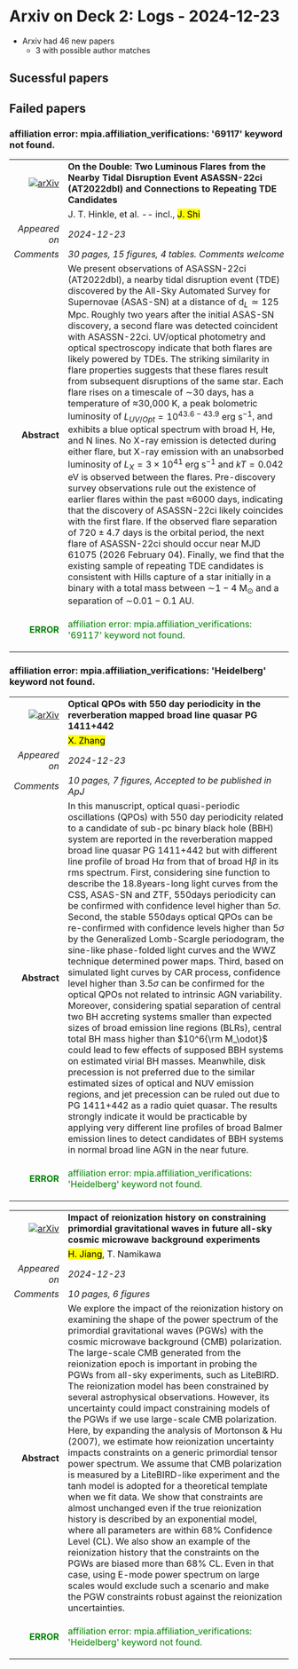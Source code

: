 # Arxiv on Deck 2: Logs - 2024-12-23

* Arxiv had 46 new papers
    * 3 with possible author matches

## Sucessful papers

## Failed papers

### affiliation error: mpia.affiliation_verifications: '69117' keyword not found. 


|||
|---:|:---|
| [![arXiv](https://img.shields.io/badge/arXiv-2412.15326-b31b1b.svg)](https://arxiv.org/abs/2412.15326) | **On the Double: Two Luminous Flares from the Nearby Tidal Disruption Event ASASSN-22ci (AT2022dbl) and Connections to Repeating TDE Candidates**  |
|| J. T. Hinkle, et al. -- incl., <mark>J. Shi</mark> |
|*Appeared on*| *2024-12-23*|
|*Comments*| *30 pages, 15 figures, 4 tables. Comments welcome*|
|**Abstract**|            We present observations of ASASSN-22ci (AT2022dbl), a nearby tidal disruption event (TDE) discovered by the All-Sky Automated Survey for Supernovae (ASAS-SN) at a distance of d$_L \simeq 125$ Mpc. Roughly two years after the initial ASAS-SN discovery, a second flare was detected coincident with ASASSN-22ci. UV/optical photometry and optical spectroscopy indicate that both flares are likely powered by TDEs. The striking similarity in flare properties suggests that these flares result from subsequent disruptions of the same star. Each flare rises on a timescale of $\sim$30 days, has a temperature of $\approx$30,000 K, a peak bolometric luminosity of $L_{UV/Opt} = 10^{43.6 - 43.9} \textrm{ erg} \textrm{ s}^{-1}$, and exhibits a blue optical spectrum with broad H, He, and N lines. No X-ray emission is detected during either flare, but X-ray emission with an unabsorbed luminosity of $L_{X} = 3\times10^{41} \textrm{ erg} \textrm{ s}^{-1}$ and $kT = 0.042$ eV is observed between the flares. Pre-discovery survey observations rule out the existence of earlier flares within the past $\approx$6000 days, indicating that the discovery of ASASSN-22ci likely coincides with the first flare. If the observed flare separation of $720 \pm 4.7$ days is the orbital period, the next flare of ASASSN-22ci should occur near MJD 61075 (2026 February 04). Finally, we find that the existing sample of repeating TDE candidates is consistent with Hills capture of a star initially in a binary with a total mass between $\sim$$1 - 4$ M$_{\odot}$ and a separation of $\sim$$0.01 - 0.1$ AU.         |
|<p style="color:green"> **ERROR** </p>| <p style="color:green">affiliation error: mpia.affiliation_verifications: '69117' keyword not found.</p> |

### affiliation error: mpia.affiliation_verifications: 'Heidelberg' keyword not found. 


|||
|---:|:---|
| [![arXiv](https://img.shields.io/badge/arXiv-2412.15506-b31b1b.svg)](https://arxiv.org/abs/2412.15506) | **Optical QPOs with 550 day periodicity in the reverberation mapped broad line quasar PG 1411+442**  |
|| <mark>X. Zhang</mark> |
|*Appeared on*| *2024-12-23*|
|*Comments*| *10 pages, 7 figures, Accepted to be published in ApJ*|
|**Abstract**|            In this manuscript, optical quasi-periodic oscillations (QPOs) with 550 day periodicity related to a candidate of sub-pc binary black hole (BBH) system are reported in the reverberation mapped broad line quasar PG 1411+442 but with different line profile of broad H$\alpha$ from that of broad H$\beta$ in its rms spectrum. First, considering sine function to describe the 18.8years-long light curves from the CSS, ASAS-SN and ZTF, 550days periodicity can be confirmed with confidence level higher than 5$\sigma$. Second, the stable 550days optical QPOs can be re-confirmed with confidence levels higher than 5$\sigma$ by the Generalized Lomb-Scargle periodogram, the sine-like phase-folded light curves and the WWZ technique determined power maps. Third, based on simulated light curves by CAR process, confidence level higher than $3.5\sigma$ can be confirmed for the optical QPOs not related to intrinsic AGN variability. Moreover, considering spatial separation of central two BH accreting systems smaller than expected sizes of broad emission line regions (BLRs), central total BH mass higher than $10^6{\rm M_\odot}$ could lead to few effects of supposed BBH systems on estimated virial BH masses. Meanwhile, disk precession is not preferred due to the similar estimated sizes of optical and NUV emission regions, and jet precession can be ruled out due to PG 1411+442 as a radio quiet quasar. The results strongly indicate it would be practicable by applying very different line profiles of broad Balmer emission lines to detect candidates of BBH systems in normal broad line AGN in the near future.         |
|<p style="color:green"> **ERROR** </p>| <p style="color:green">affiliation error: mpia.affiliation_verifications: 'Heidelberg' keyword not found.</p> |


|||
|---:|:---|
| [![arXiv](https://img.shields.io/badge/arXiv-2412.15849-b31b1b.svg)](https://arxiv.org/abs/2412.15849) | **Impact of reionization history on constraining primordial gravitational waves in future all-sky cosmic microwave background experiments**  |
|| <mark>H. Jiang</mark>, T. Namikawa |
|*Appeared on*| *2024-12-23*|
|*Comments*| *10 pages, 6 figures*|
|**Abstract**|            We explore the impact of the reionization history on examining the shape of the power spectrum of the primordial gravitational waves (PGWs) with the cosmic microwave background (CMB) polarization. The large-scale CMB generated from the reionization epoch is important in probing the PGWs from all-sky experiments, such as LiteBIRD. The reionization model has been constrained by several astrophysical observations. However, its uncertainty could impact constraining models of the PGWs if we use large-scale CMB polarization. Here, by expanding the analysis of Mortonson & Hu (2007), we estimate how reionization uncertainty impacts constraints on a generic primordial tensor power spectrum. We assume that CMB polarization is measured by a LiteBIRD-like experiment and the tanh model is adopted for a theoretical template when we fit data. We show that constraints are almost unchanged even if the true reionization history is described by an exponential model, where all parameters are within 68% Confidence Level (CL). We also show an example of the reionization history that the constraints on the PGWs are biased more than 68% CL. Even in that case, using E-mode power spectrum on large scales would exclude such a scenario and make the PGW constraints robust against the reionization uncertainties.         |
|<p style="color:green"> **ERROR** </p>| <p style="color:green">affiliation error: mpia.affiliation_verifications: 'Heidelberg' keyword not found.</p> |

